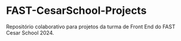 # FAST-CesarSchool-Projects
Repositório colaborativo para projetos da turma de Front End do FAST Cesar School 2024.
